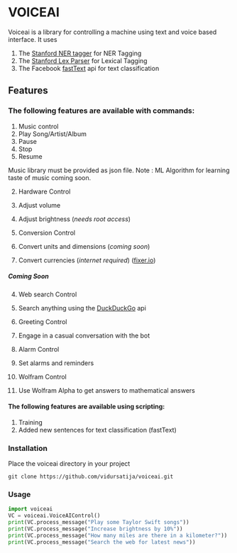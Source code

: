 # VOICEAI
Voiceai is a library for controlling a machine using text and voice based interface. It uses

1. The [Stanford NER tagger](http://nlp.stanford.edu/software/CRF-NER.shtml) for NER Tagging
2. The [Stanford Lex Parser](http://nlp.stanford.edu/software/lex-parser.shtml) for Lexical Tagging
3. The Facebook [fastText](https://github.com/facebookresearch/fastText) api for text classification

## Features 
### The following features are available with commands: 

1. Music control
  1. Play Song/Artist/Album
  2. Pause
  3. Stop
  4. Resume

Music library must be provided as json file.
Note : ML Algorithm for learning taste of music coming soon.
  
2. Hardware Control
  1. Adjust volume
  2. Adjust brightness (*needs root access*)
  
3. Conversion Control
  1. Convert units and dimensions (*coming soon*)
  2. Convert currencies (*internet required*) ([fixer.io](http://api.fixer.io/))
  
##### Coming Soon

4. Web search Control
  1. Search anything using the [DuckDuckGo](https://duckduckgo.com) api

5. Greeting Control
  1. Engage in a casual conversation with the bot

6. Alarm Control
  1. Set alarms and reminders

7. Wolfram Control
  1. Use Wolfram Alpha to get answers to mathematical answers

#### The following features are available using scripting:

1. Training
  1. Added new sentences for text classification (fastText)

### Installation
Place the voiceai directory in your project

```
git clone https://github.com/vidursatija/voiceai.git
```

### Usage

```python
import voiceai
VC = voiceai.VoiceAIControl()
print(VC.process_message("Play some Taylor Swift songs"))
print(VC.process_message("Increase brightness by 10%"))
print(VC.process_message("How many miles are there in a kilometer?"))
print(VC.process_message("Search the web for latest news"))
```
